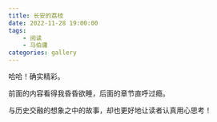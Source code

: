 ```yaml
---
title: 长安的荔枝
date: 2022-11-28 19:00:00
tags:
    - 阅读
    - 马伯庸
categories: gallery
---
```


哈哈！确实精彩。

前面的内容看得我昏昏欲睡，后面的章节直呼过瘾。

与历史交融的想象之中的故事，却也更好地让读者认真用心思考！
